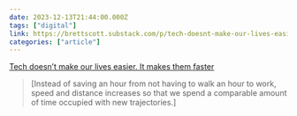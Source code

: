 ```yaml
---
date: 2023-12-13T21:44:00.000Z
tags: ["digital"]
link: https://brettscott.substack.com/p/tech-doesnt-make-our-lives-easier
categories: ["article"]
---
```

[Tech doesn’t make our lives easier. It makes them faster](https://brettscott.substack.com/p/tech-doesnt-make-our-lives-easier)

> [Instead of saving an hour from not having to walk an hour to work, speed and distance increases so that we spend a comparable amount of time occupied with new trajectories.]
